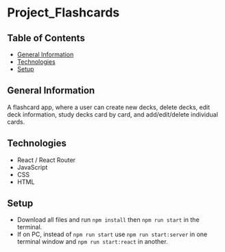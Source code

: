 # Project_Flashcards

## Table of Contents

* [General Information](#general-informaton)
* [Technologies](#technologies)
* [Setup](#setup)

## General Information

A flashcard app, where a user can create new decks, delete decks, edit deck information, study decks card by card, and add/edit/delete individual cards.

## Technologies

* React / React Router
* JavaScript
* CSS
* HTML

## Setup

* Download all files and run `npm install` then `npm run start` in the terminal.
* If on PC, instead of `npm run start` use `npm run start:server` in one terminal window and `npm run start:react` in another.
